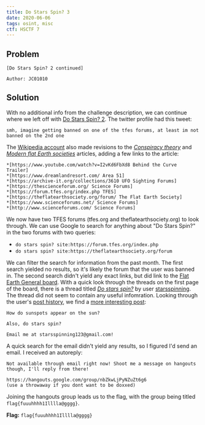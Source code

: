 ```yaml
---
title: Do Stars Spin? 3
date: 2020-06-06
tags: osint, misc
ctf: HSCTF 7
---
```

## Problem
```
[Do Stars Spin? 2 continued]

Author: JC01010
```

## Solution
With no additional info from the challenge description, we can continue where we left off with [Do Stars Spin? 2](./DoStarsSpin2.md). The twitter profile had this tweet:

```
smh, imagine getting banned on one of the tfes forums, at least im not banned on the 2nd one
```

The [Wikipedia account](https://en.wikipedia.org/wiki/Special:Contributions/Dostarsspin) also made revisions to the *[Conspiracy theory](https://en.wikipedia.org/w/index.php?title=Conspiracy_theory&diff=prev&oldid=960548597)* and *[Modern flat Earth societies](https://en.wikipedia.org/w/index.php?title=Modern_flat_Earth_societies&diff=prev&oldid=960548445)* articles, adding a few links to the article:

```	
*[https://www.youtube.com/watch?v=I2vKd6FbXd8 Behind the Curve Trailer]
*[https://www.dreamlandresort.com/ Area 51]
*[https://archive-it.org/collections/3610 UFO Sighting Forums]
*[https://thescienceforum.org/ Science Forums]
*[https://forum.tfes.org/index.php TFES]
*[https://theflatearthsociety.org/forum/ The Flat Earth Society]
*[https://www.scienceforums.net/ Science Forums]
*[http://www.scienceforums.com/ Science Forums]
```

We now have two TFES forums (tfes.org and theflatearthsociety.org) to look through. We can use Google to search for anything about "Do Stars Spin?" in the two forums with two queries:

* ```do stars spin? site:https://forum.tfes.org/index.php```
* ```do stars spin? site:https://theflatearthsociety.org/forum```

We can filter the search for information from the past month. The first search yielded no results, so it's likely the forum that the user was banned in. The second search didn't yield any exact links, but did link to the [Flat Earth General board](https://www.theflatearthsociety.org/forum/index.php?board=20.0). With a quick look through the threads on the first page of the board, there is a thread titled *[Do stars spin?](https://www.theflatearthsociety.org/forum/index.php?topic=86057.0)* by user [starsspinning](https://www.theflatearthsociety.org/forum/index.php?action=profile;u=1510927). The thread did not seem to contain any useful infomration. Looking through the user's [post history](https://www.theflatearthsociety.org/forum/index.php?action=profile;area=showposts;u=1510927), we find a [more interesting post](https://www.theflatearthsociety.org/forum/index.php?topic=86066.msg2254895#msg2254895):

```
How do sunspots appear on the sun?

Also, do stars spin?

Email me at starsspinning123@gmail.com! 
```

A quick search for the email didn't yield any results, so I figured I'd send an email. I received an autoreply:

```
Not available through email right now! Shoot me a message on hangouts though, I'll reply from there!

https://hangouts.google.com/group/nbZkwLjPyNZuZt6g6
(use a throwaway if you dont want to be doxxed)
```

Joining the hangouts group leads us to the flag, with the group being titled ```flag{fuuuhhhh1Illlla@gggg}```.

**Flag:** ```flag{fuuuhhhh1Illlla@gggg}```